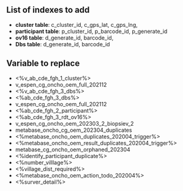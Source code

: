 ## List of indexes to add

- **cluster table**: c_cluster_id, c_gps_lat, c_gps_lng,
- **participant table**: p_cluster_id, p_barcode_id, p_generate_id
- **ov16 table**: d_generate_id, barcode_id,
- **Dbs table**: d_generate_id, barcode_id

## Variable to replace

- <%v_ab_cde_fgh_1_cluster%>
- v_espen_cg_oncho_oem_full_202112
- <%v_ab_cde_fgh_3_dbs%>
- <%ab_cde_fgh_3_dbs%>
- v_espen_cg_oncho_oem_full_202112
- <%ab_cde_fgh_2_participant%>
- <%ab_cde_fgh_3_rdt_ov16%>
- v_espen_cg_oncho_oem_202303_2_biopsiev_2
- metabase_oncho_cg_oem_202304_duplicates
- <%metabase_oncho_oem_duplicates_202004_trigger%>
- <%metabase_oncho_oem_result_duplicates_202004_trigger%>
- metabase_cg_oncho_oem_orphaned_202304
- <%identify_participant_duplicate%>
- <%number_villlage%>
- <%village_dist_required%>
- <%metabase_oncho_oem_action_todo_202004%>
- <%surver_detail%>
